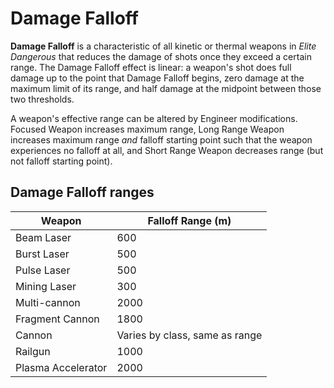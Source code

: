 # Damage Falloff
**Damage Falloff** is a characteristic of all kinetic or thermal weapons in *Elite Dangerous* that reduces the damage of shots once they exceed a certain range. The Damage Falloff effect is linear: a weapon's shot does full damage up to the point that Damage Falloff begins, zero damage at the maximum limit of its range, and half damage at the midpoint between those two thresholds.

A weapon's effective range can be altered by Engineer modifications. Focused Weapon increases maximum range, Long Range Weapon increases maximum range *and* falloff starting point such that the weapon experiences no falloff at all, and Short Range Weapon decreases range (but not falloff starting point).

## Damage Falloff ranges

| Weapon | Falloff Range (m) |
| --- | --- |
| Beam Laser | 600 |
| Burst Laser | 500 |
| Pulse Laser | 500 |
| Mining Laser | 300 |
| Multi-cannon | 2000 |
| Fragment Cannon | 1800 |
| Cannon | Varies by class, same as range |
| Railgun | 1000 |
| Plasma Accelerator | 2000 |